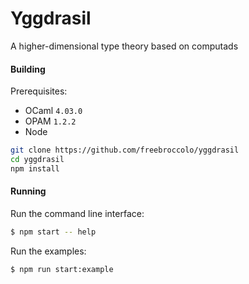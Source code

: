 # Yggdrasil

A higher-dimensional type theory based on computads

#### Building

Prerequisites:

* OCaml `4.03.0`
* OPAM `1.2.2`
* Node

```sh
git clone https://github.com/freebroccolo/yggdrasil
cd yggdrasil
npm install
```

#### Running

Run the command line interface:

```sh
$ npm start -- help
```

Run the examples:

```sh
$ npm run start:example
```
